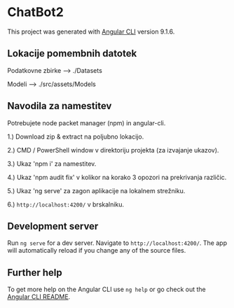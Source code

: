 # ChatBot2

This project was generated with [Angular CLI](https://github.com/angular/angular-cli) version 9.1.6.

## Lokacije pomembnih datotek

Podatkovne zbirke --> ./Datasets

Modeli --> ./src/assets/Models

## Navodila za namestitev

Potrebujete node packet manager (npm) in angular-cli.

1.) Download zip & extract na poljubno lokacijo.

2.) CMD / PowerShell window v direktoriju projekta (za izvajanje ukazov).

3.) Ukaz 'npm i' za namestitev.

4.) Ukaz 'npm audit fix' v kolikor na korako 3 opozori na prekrivanja različic.

5.) Ukaz 'ng serve' za zagon aplikacije na lokalnem strežniku.

6.) `http://localhost:4200/` v brskalniku.

## Development server

Run `ng serve` for a dev server. Navigate to `http://localhost:4200/`. The app will automatically reload if you change any of the source files.

## Further help

To get more help on the Angular CLI use `ng help` or go check out the [Angular CLI README](https://github.com/angular/angular-cli/blob/master/README.md).
